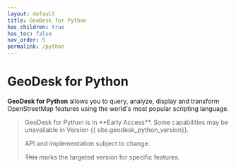 ```yaml
---
layout: default
title: GeoDesk for Python
has_children: true
has_toc: false
nav_order: 5
permalink: /python
---
```


# GeoDesk for Python

**GeoDesk for Python** allows you to query, analyze, display and transform OpenStreetMap features using the world's most popular scripting language.



<blockquote class="note" markdown="1">
GeoDesk for Python is in **Early Access**. Some capabilities may be unavailable in Version {{ site.geodesk_python_version}}.

API and implementation subject to change.

~~This~~ marks the targeted version for specific features.
</blockquote>
